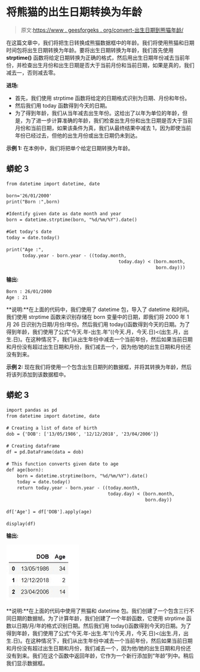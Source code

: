 # 将熊猫的出生日期转换为年龄

> 原文:[https://www . geesforgeks . org/convert-出生日期到熊猫年龄/](https://www.geeksforgeeks.org/convert-birth-date-to-age-in-pandas/)

在这篇文章中，我们将把生日转换成熊猫数据框中的年龄。我们将使用熊猫和日期时间包将出生日期转换为年龄。要将出生日期转换为年龄，我们首先使用 **strptime()** 函数将给定日期转换为正确的格式，然后用出生日期年份减去当前年份，并检查出生月份和出生日期是否大于当前月份和当前日期，如果是真的，我们减去一，否则减去零。

**进场:**

*   首先，我们使用 strptime 函数将给定的日期格式识别为日期、月份和年份。
*   然后我们用 today 函数得到今天的日期。
*   为了得到年龄，我们从当年减去出生年份。这给出了以年为单位的年龄，但是，为了进一步计算准确的年龄，我们检查出生月份和出生日期是否大于当前月份和当前日期，如果该条件为真，我们从最终结果中减去 1，因为即使当前年份已经过去，但他的出生月份或出生日期仍未到达。

**示例 1:** 在本例中，我们将把单个给定日期转换为年龄。

## 蟒蛇 3

```
from datetime import datetime, date

born='26/01/2000'
print("Born :",born)

#Identify given date as date month and year
born = datetime.strptime(born, "%d/%m/%Y").date()

#Get today's date
today = date.today()

print("Age :",
      today.year - born.year - ((today.month,
                                          today.day) < (born.month,
                                                        born.day)))
```

**输出:**

```
Born : 26/01/2000
Age : 21
```

**说明:**在上面的代码中，我们使用了 datetime 包，导入了 datetime 和时间。我们使用 strptime 函数来识别存储在 born 变量中的日期，即我们将 2000 年 1 月 26 日识别为日期/月份/年份。然后我们用 today()函数得到今天的日期。为了得到年龄，我们使用了公式“今天.年-出生.年”((今天.月，今天.日)<(出生.月，出生.日)。在这种情况下，我们从出生年份中减去一个当前年份，然后如果当前日期和月份没有超过出生日期和月份，我们减去一个，因为他/她的出生日期和月份还没有到来。

**示例 2:** 现在我们将使用一个包含出生日期列的数据框，并将其转换为年龄，然后将该列添加到该数据框中。

## 蟒蛇 3

```
import pandas as pd
from datetime import datetime, date

# Creating a list of date of birth
dob = {'DOB': ['13/05/1986', '12/12/2018', '23/04/2006']}

# Creating dataframe
df = pd.DataFrame(data = dob)

# This function converts given date to age
def age(born):
    born = datetime.strptime(born, "%d/%m/%Y").date()
    today = date.today()
    return today.year - born.year - ((today.month, 
                                      today.day) < (born.month, 
                                                    born.day))

df['Age'] = df['DOB'].apply(age)

display(df)
```

**输出:**

![](img/8443310e7a52efc54312ee9730c3dbad.png)

**说明:**在上面的代码中使用了熊猫和 datetime 包。我们创建了一个包含三行不同日期的数据帧。为了计算年龄，我们创建了一个年龄函数，它使用 strptime 函数以日期/月/年的格式识别日期。然后我们用 today()函数得到今天的日期。为了得到年龄，我们使用了公式“今天.年-出生.年”((今天.月，今天.日)<(出生.月，出生.日)。在这种情况下，我们从出生年份中减去一个当前年份，然后如果当前日期和月份没有超过出生日期和月份，我们减去一个，因为他/她的出生日期和月份还没有到来。我们在这个函数中返回年龄，它作为一个新行添加到“年龄”列中。稍后我们显示数据框。